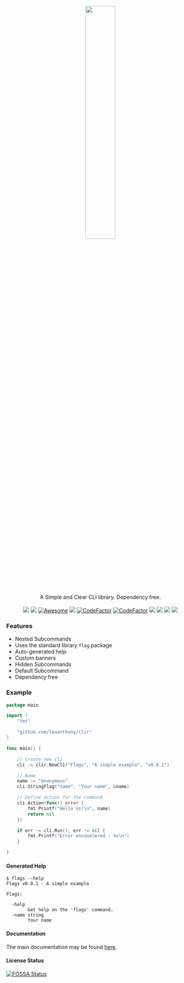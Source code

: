 <p align="center" style="text-align: center">
   <img src="clir_logo.png" width="40%"><br/>
</p>
<p align="center">
   A Simple and Clear CLI library. Dependency free.<br/><br/>
   <a href="https://github.com/leaanthony/clir/blob/master/LICENSE"><img src="https://img.shields.io/badge/License-MIT-blue.svg"></a>
   <a href="https://goreportcard.com/report/github.com/leaanthony/clir"><img src="https://goreportcard.com/badge/github.com/leaanthony/clir"/></a>
   <a href="https://github.com/avelino/awesome-go" rel="nofollow"><img src="https://cdn.rawgit.com/sindresorhus/awesome/d7305f38d29fed78fa85652e3a63e154dd8e8829/media/badge.svg" alt="Awesome"></a>
	<a href="http://godoc.org/github.com/leaanthony/clir"><img src="https://img.shields.io/badge/godoc-reference-blue.svg"/></a>
   <a href="https://www.codefactor.io/repository/github/leaanthony/clir"><img src="https://www.codefactor.io/repository/github/leaanthony/clir/badge" alt="CodeFactor" /></a>
   <a href="https://github.com/leaanthony/clir/issues"><img src="https://img.shields.io/badge/contributions-welcome-brightgreen.svg?style=flat" alt="CodeFactor" /></a>
   <a href="https://app.fossa.com/projects/git%2Bgithub.com%2Fleaanthony%2Fclir?ref=badge_shield" alt="FOSSA Status"><img src="https://app.fossa.com/api/projects/git%2Bgithub.com%2Fleaanthony%2Fclir.svg?type=shield"/></a>
   <a href="https://houndci.com"><img src="https://img.shields.io/badge/Reviewed_by-Hound-8E64B0.svg"/></a>
   <a href='https://github.com/jpoles1/gopherbadger' target='_blank'><img src="https://img.shields.io/badge/Go%20Coverage-98%25-brightgreen.svg?longCache=true&style=flat"></a>
	<a ><img src="https://github.com/leaanthony/clir/workflows/build/badge.svg?branch=master"/></a>

</p>

### Features

  * Nested Subcommands
  * Uses the standard library `flag` package
  * Auto-generated help
  * Custom banners
  * Hidden Subcommands
  * Default Subcommand
  * Dependency free

### Example

```go
package main

import (
	"fmt"

	"github.com/leaanthony/clir"
)

func main() {

	// Create new cli
	cli := clir.NewCli("Flags", "A simple example", "v0.0.1")

	// Name
	name := "Anonymous"
	cli.StringFlag("name", "Your name", &name)

	// Define action for the command
	cli.Action(func() error {
		fmt.Printf("Hello %s!\n", name)
		return nil
	})

	if err := cli.Run(); err != nil {
		fmt.Printf("Error encountered : %v\n")
	}

}
```

#### Generated Help

```shell
$ flags --help
Flags v0.0.1 - A simple example

Flags:

  -help
        Get help on the 'flags' command.
  -name string
        Your name
```

#### Documentation

The main documentation may be found [here](https://clir.leaanthony.com).

#### License Status

[![FOSSA Status](https://app.fossa.com/api/projects/git%2Bgithub.com%2Fleaanthony%2Fclir.svg?type=large)](https://app.fossa.com/projects/git%2Bgithub.com%2Fleaanthony%2Fclir?ref=badge_large)
